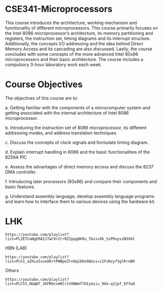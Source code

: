 # CSE341-Microprocessors

This course introduces the architecture, working mechanism and functionality of different microprocessors. This course primarily focuses on the Intel 8086 microprocessor’s architecture, its memory partitioning and registers, the instruction set, timing diagrams and its interrupt structure. Additionally, the concepts I/O addressing and the idea behind Direct Memory Access and its cascading are also discussed. Lastly, the course concludes with some concepts of the more advanced Intel 80x86 microprocessors and their basic architecture. The course includes a compulsory 3-hour laboratory work each week.

# Course Objectives
The objectives of this course are to:

a. Getting familiar with the components of a microcomputer system and getting associated with the internal architecture of Intel 8086 microprocessor.

b. Introducing the instruction set of 8086 microprocessor, its different addressing modes, and address translation techniques.

c. Discuss the concepts of clock signals and formulate timing diagram.

d. Explain interrupt handling in 8086 and the basic functionalities of the 8259A PIC

e. Assess the advantages of direct memory access and discuss the 8237 DMA controller.

f. Introducing later processors (80x86) and compare their components and basic features.

g. Understand assembly language, develop assembly language programs and learn how to interface them to various devices using the hardware kit.

# LHK
```text
https://youtube.com/playlist?list=PL2ETCwNgERAIJ7wC9rZrr0ZIppg8K8u_T&si=9k_SsPRuyviN5XXC
```
HBN (LAB)
```text
https://youtube.com/playlist?list=PLh1_aZhLeIxuxO6rtPWBpeZlnOq1bDo9Q&si=cIFuRzyf3glRrnBR
```
Others
```text
https://youtube.com/playlist?list=PLCh3_NUqW7_JKPROcvmNlr1t0QWmflRIy&si=_9kk-q3jpf_EFfwQ
```
